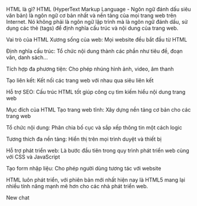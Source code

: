 HTML là gì?
HTML (HyperText Markup Language - Ngôn ngữ đánh dấu siêu văn bản) là ngôn ngữ cơ bản nhất và nền tảng của mọi trang web trên Internet. Nó không phải là ngôn ngữ lập trình mà là ngôn ngữ đánh dấu, sử dụng các thẻ (tags) để định nghĩa cấu trúc và nội dung của trang web.

Vai trò của HTML
Xương sống của web: Mọi website đều bắt đầu từ HTML

Định nghĩa cấu trúc: Tổ chức nội dung thành các phần như tiêu đề, đoạn văn, danh sách...

Tích hợp đa phương tiện: Cho phép nhúng hình ảnh, video, âm thanh

Tạo liên kết: Kết nối các trang web với nhau qua siêu liên kết

Hỗ trợ SEO: Cấu trúc HTML tốt giúp công cụ tìm kiếm hiểu nội dung trang web

Mục đích của HTML
Tạo trang web tĩnh: Xây dựng nền tảng cơ bản cho các trang web

Tổ chức nội dung: Phân chia bố cục và sắp xếp thông tin một cách logic

Tương thích đa nền tảng: Hiển thị trên mọi trình duyệt và thiết bị

Hỗ trợ phát triển web: Là bước đầu tiên trong quy trình phát triển web cùng với CSS và JavaScript

Tạo form nhập liệu: Cho phép người dùng tương tác với website

HTML luôn phát triển, với phiên bản mới nhất hiện nay là HTML5 mang lại nhiều tính năng mạnh mẽ hơn cho các nhà phát triển web.

New chat
